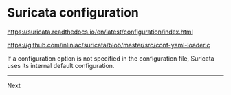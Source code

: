 # Suricata configuration

https://suricata.readthedocs.io/en/latest/configuration/index.html

https://github.com/inliniac/suricata/blob/master/src/conf-yaml-loader.c



If a configuration option is not specified in  the configuration file, Suricata uses its internal default configuration.

----

Next []()
